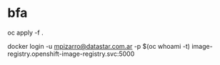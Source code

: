 # bfa

 oc apply -f .

 docker login -u mpizarro@datastar.com.ar -p $(oc whoami -t) image-registry.openshift-image-registry.svc:5000